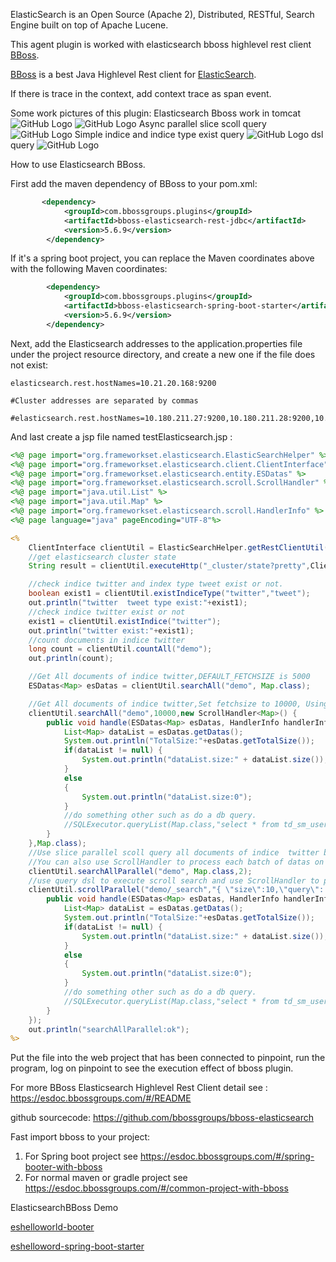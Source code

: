 ElasticSearch is an Open Source (Apache 2), Distributed, RESTful, Search Engine built on top of Apache Lucene.

This agent plugin is worked with elasticsearch bboss highlevel rest client [BBoss][bs].

[BBoss][bs] is a best Java Highlevel Rest client for [ElasticSearch][es].


If there is trace in the context, add context trace as span event.

Some work pictures of this plugin:
Elasticsearch Bboss work in tomcat
![GitHub Logo](https://oscimg.oschina.net/oscnet/a6aa8b7e84db0437dd6cbff88bdf1160fab.jpg)
![GitHub Logo](https://oscimg.oschina.net/oscnet/9665c0376579bbf1ca6093c1a0cf11c6c45.jpg)
Async parallel slice scoll query
![GitHub Logo](https://oscimg.oschina.net/oscnet/2ad63bcb0ad2de30a2cc13aa5f8a8ea86b4.jpg)
Simple indice and indice type exist query
![GitHub Logo](https://oscimg.oschina.net/oscnet/4c2e63e159786c28909ca2a003c8ee28432.jpg)
dsl query
![GitHub Logo](https://oscimg.oschina.net/oscnet/90fe224aee8b52c50b22fdfe0860658324d.jpg)
 

How to use Elasticsearch BBoss.

First add the maven dependency of BBoss to your pom.xml:

```xml
       <dependency>
            <groupId>com.bbossgroups.plugins</groupId>
            <artifactId>bboss-elasticsearch-rest-jdbc</artifactId>
            <version>5.6.9</version>
        </dependency>
```

If it's a spring boot project, you can replace the Maven coordinates above with the following Maven coordinates:

```xml
        <dependency>
            <groupId>com.bbossgroups.plugins</groupId>
            <artifactId>bboss-elasticsearch-spring-boot-starter</artifactId>
            <version>5.6.9</version>
        </dependency>
```



Next, add the Elasticsearch addresses to the application.properties file under the project resource directory, and create a new one if the file does not exist:

```properties
elasticsearch.rest.hostNames=10.21.20.168:9200

#Cluster addresses are separated by commas

#elasticsearch.rest.hostNames=10.180.211.27:9200,10.180.211.28:9200,10.180.211.29:9200
```



And last  create a jsp file named testElasticsearch.jsp :

```jsp
<%@ page import="org.frameworkset.elasticsearch.ElasticSearchHelper" %>
<%@ page import="org.frameworkset.elasticsearch.client.ClientInterface" %>
<%@ page import="org.frameworkset.elasticsearch.entity.ESDatas" %>
<%@ page import="org.frameworkset.elasticsearch.scroll.ScrollHandler" %>
<%@ page import="java.util.List" %>
<%@ page import="java.util.Map" %>
<%@ page import="org.frameworkset.elasticsearch.scroll.HandlerInfo" %>
<%@ page language="java" pageEncoding="UTF-8"%>

<%
	ClientInterface clientUtil = ElasticSearchHelper.getRestClientUtil();
	//get elasticsearch cluster state
	String result = clientUtil.executeHttp("_cluster/state?pretty",ClientInterface.HTTP_GET);

	//check indice twitter and index type tweet exist or not.
	boolean exist1 = clientUtil.existIndiceType("twitter","tweet");
	out.println("twitter  tweet type exist:"+exist1);
	//check indice twitter exist or not
	exist1 = clientUtil.existIndice("twitter");
	out.println("twitter exist:"+exist1);
	//count documents in indice twitter
	long count = clientUtil.countAll("demo");
	out.println(count);

	//Get All documents of indice twitter,DEFAULT_FETCHSIZE is 5000
	ESDatas<Map> esDatas = clientUtil.searchAll("demo", Map.class);

	//Get All documents of indice twitter,Set fetchsize to 10000, Using ScrollHandler to process each batch of datas.
	clientUtil.searchAll("demo",10000,new ScrollHandler<Map>() {
		public void handle(ESDatas<Map> esDatas, HandlerInfo handlerInfo) throws Exception {
			List<Map> dataList = esDatas.getDatas();
			System.out.println("TotalSize:"+esDatas.getTotalSize());
			if(dataList != null) {
				System.out.println("dataList.size:" + dataList.size());
			}
			else
			{
				System.out.println("dataList.size:0");
			}
			//do something other such as do a db query.
			//SQLExecutor.queryList(Map.class,"select * from td_sm_user");
		}
	},Map.class);
    //Use slice parallel scoll query all documents of indice  twitter by 2 thread tasks. DEFAULT_FETCHSIZE is 5000
	//You can also use ScrollHandler to process each batch of datas on your own.
	clientUtil.searchAllParallel("demo", Map.class,2);
	//use query dsl to execute scroll search and use ScrollHandler to parallel handle each page scroll search result.
	clientUtil.scrollParallel("demo/_search","{ \"size\":10,\"query\": {\"match_all\": {}},\"sort\": [\"_doc\"]}","1m",Map.class,new ScrollHandler<Map>() {
		public void handle(ESDatas<Map> esDatas, HandlerInfo handlerInfo) throws Exception {
			List<Map> dataList = esDatas.getDatas();
			System.out.println("TotalSize:"+esDatas.getTotalSize());
			if(dataList != null) {
				System.out.println("dataList.size:" + dataList.size());
			}
			else
			{
				System.out.println("dataList.size:0");
			}
			//do something other such as do a db query.
			//SQLExecutor.queryList(Map.class,"select * from td_sm_user");
		}
	});
	out.println("searchAllParallel:ok");
%>

```

Put the file into the web project that has been connected to pinpoint, run the program, log on pinpoint to see the execution effect of bboss plugin.

For more BBoss Elasticsearch Highlevel Rest Client detail see :
 https://esdoc.bbossgroups.com/#/README

github sourcecode:
https://github.com/bbossgroups/bboss-elasticsearch

Fast import bboss to your project:
1. For Spring boot project see
https://esdoc.bbossgroups.com/#/spring-booter-with-bboss
2. For normal maven or gradle project see
https://esdoc.bbossgroups.com/#/common-project-with-bboss

ElasticsearchBBoss Demo

[eshelloworld-booter][booter]

[eshelloword-spring-boot-starter][springbooter]

[booter]: https://github.com/bbossgroups/elasticsearch-example
[springbooter]: https://github.com/bbossgroups/elasticsearch-springboot-example

[bs]: https://github.com/bbossgroups/bboss-elasticsearch
[es]: http://www.elasticsearch.org
[DocumentCRUDTest]: https://github.com/bbossgroups/elasticsearch-example/blob/master/src/test/java/org/bboss/elasticsearchtest/crud/DocumentCRUDTest.java


